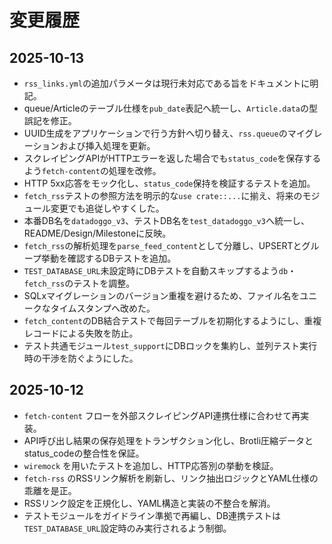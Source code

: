 # 変更履歴

## 2025-10-13
- `rss_links.yml`の追加パラメータは現行未対応である旨をドキュメントに明記。
- queue/Articleのテーブル仕様を`pub_date`表記へ統一し、`Article.data`の型誤記を修正。
- UUID生成をアプリケーションで行う方針へ切り替え、`rss.queue`のマイグレーションおよび挿入処理を更新。
- スクレイピングAPIがHTTPエラーを返した場合でも`status_code`を保存するよう`fetch-content`の処理を改修。
- HTTP 5xx応答をモック化し、`status_code`保持を検証するテストを追加。
- `fetch_rss`テストの参照方法を明示的な`use crate::...`に揃え、将来のモジュール変更でも追従しやすくした。
- 本番DB名を`datadoggo_v3`、テストDB名を`test_datadoggo_v3`へ統一し、README/Design/Milestoneに反映。
- `fetch_rss`の解析処理を`parse_feed_content`として分離し、UPSERTとグループ挙動を確認するDBテストを追加。
- `TEST_DATABASE_URL`未設定時にDBテストを自動スキップするよう`db`・`fetch_rss`のテストを調整。
- SQLxマイグレーションのバージョン重複を避けるため、ファイル名をユニークなタイムスタンプへ改めた。
- `fetch_content`のDB結合テストで毎回テーブルを初期化するようにし、重複レコードによる失敗を防止。
- テスト共通モジュール`test_support`にDBロックを集約し、並列テスト実行時の干渉を防ぐようにした。

## 2025-10-12
- `fetch-content` フローを外部スクレイピングAPI連携仕様に合わせて再実装。
- API呼び出し結果の保存処理をトランザクション化し、Brotli圧縮データとstatus_codeの整合性を保証。
- `wiremock` を用いたテストを追加し、HTTP応答別の挙動を検証。
- `fetch-rss` のRSSリンク解析を刷新し、リンク抽出ロジックとYAML仕様の乖離を是正。
- RSSリンク設定を正規化し、YAML構造と実装の不整合を解消。
- テストモジュールをガイドライン準拠で再編し、DB連携テストは`TEST_DATABASE_URL`設定時のみ実行されるよう制御。

